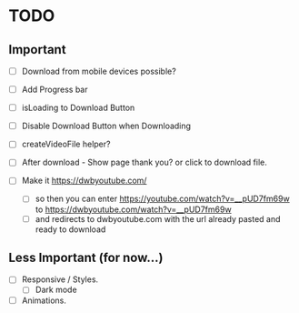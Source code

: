 # TODO

## Important

* [ ] Download from mobile devices possible?

* [ ] Add Progress bar

* [ ] isLoading to Download Button

* [ ] Disable Download Button when Downloading

* [ ] createVideoFile helper?

* [ ] After download - Show page thank you? or click to download file.

* [ ] Make it https://dwbyoutube.com/
  * [ ] so then you can enter https://youtube.com/watch?v=__pUD7fm69w to https://dwbyoutube.com/watch?v=__pUD7fm69w
  * [ ] and redirects to dwbyoutube.com with the url already pasted and ready to download

## Less Important (for now...)

* [ ] Responsive / Styles.
  * [ ] Dark mode

* [ ] Animations.
